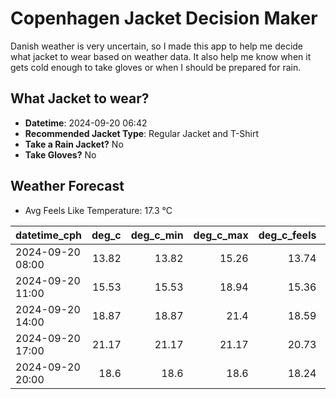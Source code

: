 
# Copenhagen Jacket Decision Maker

Danish weather is very uncertain, so I made this app to help me decide what jacket to wear based on weather data. 
It also help me know when it gets cold enough to take gloves or when I should be prepared for rain.

## What Jacket to wear?

- **Datetime**: 2024-09-20 06:42
- **Recommended Jacket Type**: Regular Jacket and T-Shirt
- **Take a Rain Jacket?** No
- **Take Gloves?** No

## Weather Forecast
- Avg Feels Like Temperature: 17.3 °C

| datetime_cph     |   deg_c |   deg_c_min |   deg_c_max |   deg_c_feels | weather   | wind   | rain   |
|:-----------------|--------:|------------:|------------:|--------------:|:----------|:-------|:-------|
| 2024-09-20 08:00 |   13.82 |       13.82 |       15.26 |         13.74 | Clear     | Low    | None   |
| 2024-09-20 11:00 |   15.53 |       15.53 |       18.94 |         15.36 | Clear     | Low    | None   |
| 2024-09-20 14:00 |   18.87 |       18.87 |       21.4  |         18.59 | Clear     | Low    | None   |
| 2024-09-20 17:00 |   21.17 |       21.17 |       21.17 |         20.73 | Clear     | Low    | None   |
| 2024-09-20 20:00 |   18.6  |       18.6  |       18.6  |         18.24 | Clear     | Low    | None   |
        